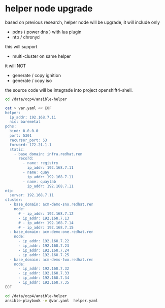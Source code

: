 # helper node upgrade

based on previous research, helper node will be upgrade, it will include only
- pdns ( power dns ) with lua plugin
- ntp / chronyd

this will support
- multi-cluster on same helper

it will NOT
- generate / copy ignition
- generate / copy iso

the source code will be integrade into project openshift4-shell.

```bash
cd /data/ocp4/ansible-helper

cat > var.yaml << EOF
helper:
  ip_addr: 192.168.7.11
  nic: baremetal
pdns:
  bind: 0.0.0.0
  port: 5301
  recursor_port: 53
  forward: 172.21.1.1
  static:
    - base_domain: infra.redhat.ren
      record:
        - name: registry
          ip_addr: 192.168.7.11
        - name: quay
          ip_addr: 192.168.7.11
        - name: quaylab
          ip_addr: 192.168.7.11
ntp:
  server: 192.168.7.11
cluster:
  - base_domain: acm-demo-sno.redhat.ren
    node:
      # - ip_addr: 192.168.7.12
      - ip_addr: 192.168.7.13
      # - ip_addr: 192.168.7.14
      # - ip_addr: 192.168.7.15
  - base_domain: acm-demo-one.redhat.ren
    node: 
      - ip_addr: 192.168.7.22
      - ip_addr: 192.168.7.23
      - ip_addr: 192.168.7.24
      - ip_addr: 192.168.7.25
  - base_domain: acm-demo-two.redhat.ren
    node: 
      - ip_addr: 192.168.7.32
      - ip_addr: 192.168.7.33
      - ip_addr: 192.168.7.34
      - ip_addr: 192.168.7.35
EOF

cd /data/ocp4/ansible-helper
ansible-playbook -e @var.yaml  helper.yaml

```